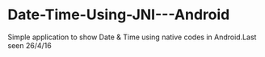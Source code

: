 Date-Time-Using-JNI---Android
=============================

Simple application to show Date &amp; Time using native codes in Android.Last seen 26/4/16
